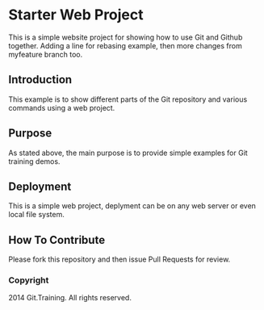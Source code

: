 # Starter Web Project

This is a simple website project for showing how to use Git and Github together.  Adding a line for rebasing example, then more changes from myfeature branch too.

## Introduction

This example is to show different parts of the Git repository and various commands using a web project.

## Purpose

As stated above, the main purpose is to provide simple examples for Git training demos.

## Deployment

This is a simple web project, deplyment can be on any web server or even local file system.

## How To Contribute

Please fork this repository and then issue Pull Requests for review.

### Copyright

2014 Git.Training. All rights reserved.